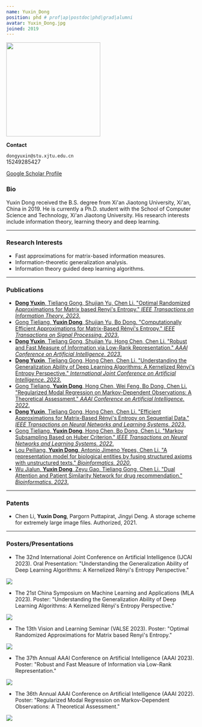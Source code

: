 ```yaml
---
name: Yuxin_Dong
position: phd # prof|ap|postdoc|phd|grad|alumni
avatar: Yuxin_Dong.jpg
joined: 2019
---
```


<img width="250" src="{{site.baseurl}}/images/people/{{page.avatar}}" data-action="zoom">

**Contact**

<i class="fa fa-envelope-o"></i> `dongyuxin@stu.xjtu.edu.cn`<br>
<i class="fa fa-mobile"></i> 15249285427

[<i class="fa fa-google"></i> Google Scholar Profile](https://scholar.google.com/citations?user=yFJv-2kAAAAJ&hl=en)

### Bio

Yuxin Dong received the B.S. degree from Xi'an Jiaotong University, Xi'an, China in 2019. He is currently a Ph.D. student with the School of Computer Science and Technology, Xi'an Jiaotong University. His research interests include information theory, learning theory and deep learning.

<hr>

### Research Interests

* Fast approximations for matrix-based information measures.
* Information-theoretic generalization analysis.
* Information theory guided deep learning algorithms.

<hr>

### Publications

- [**Dong Yuxin**, Tieliang Gong, Shujian Yu, Chen Li. "Optimal Randomized Approximations for Matrix based Renyi's Entropy." _IEEE Transactions on Information Theory. 2023_.](https://ieeexplore.ieee.org/abstract/document/10077595/)
- [Gong Tieliang, **Yuxin Dong**, Shujian Yu, Bo Dong. "Computationally Efficient Approximations for Matrix-Based Rényi's Entropy." _IEEE Transactions on Signal Processing. 2023_.](https://ieeexplore.ieee.org/abstract/document/10005826/)
- [**Dong Yuxin**, Tieliang Gong, Shujian Yu, Hong Chen, Chen Li. "Robust and Fast Measure of Information via Low-Rank Representation." _AAAI Conference on Artificial Intelligence. 2023_.](https://ojs.aaai.org/index.php/AAAI/article/view/25906)
- [**Dong Yuxin**, Tieliang Gong, Hong Chen, Chen Li. "Understanding the Generalization Ability of Deep Learning Algorithms: A Kernelized Rényi's Entropy Perspective." _International Joint Conference on Artificial Intelligence. 2023_.](https://arxiv.org/abs/2305.01143)
- [Gong Tieliang, **Yuxin Dong**, Hong Chen, Wei Feng, Bo Dong, Chen Li. "Regularized Modal Regression on Markov-Dependent Observations: A Theoretical Assessment." _AAAI Conference on Artificial Intelligence. 2022_.](https://ojs.aaai.org/index.php/AAAI/article/view/20627)
- [**Dong Yuxin**, Tieliang Gong, Hong Chen, Chen Li. "Efficient Approximations for Matrix-Based Rényi's Entropy on Sequential Data." _IEEE Transactions on Neural Networks and Learning Systems. 2023_.](https://ieeexplore.ieee.org/abstract/document/10255374/)
- [Gong Tieliang, **Yuxin Dong**, Hong Chen, Bo Dong, Chen Li. "Markov Subsampling Based on Huber Criterion." _IEEE Transactions on Neural Networks and Learning Systems. 2022_.](https://ieeexplore.ieee.org/abstract/document/9830623/)
- [Lou Peiliang, **Yuxin Dong**, Antonio Jimeno Yepes, Chen Li. "A representation model for biological entities by fusing structured axioms with unstructured texts." _Bioinformatics. 2020_.](https://academic.oup.com/bioinformatics/article-abstract/37/8/1156/5941463)
- [Wu Jialun, **Yuxin Dong**, Zeyu Gao, Tieliang Gong, Chen Li. "Dual Attention and Patient Similarity Network for drug recommendation." _Bioinformatics. 2023_.](https://academic.oup.com/bioinformatics/article-abstract/39/1/btad003/6972773)

<hr>

### Patents

- Chen Li, **Yuxin Dong**, Pargorn Puttapirat, Jingyi Deng. A storage scheme for extremely large image files. Authorized, 2021.

<hr>

### Posters/Presentations

- The 32nd International Joint Conference on Artificial Intelligence (IJCAI 2023). Oral Presentation: "Understanding the Generalization Ability of Deep Learning Algorithms: A Kernelized Rényi's Entropy Perspective."

![]({{site.baseurl}}/images/people/Yuxin_Dong/IJCAI23_Oral.jpg)


- The 21st China Symposium on Machine Learning and Applications (MLA 2023). Poster: "Understanding the Generalization Ability of Deep Learning Algorithms: A Kernelized Rényi's Entropy Perspective."

![]({{site.baseurl}}/images/people/Yuxin_Dong/Poster-MLA23.png)

- The 13th Vision and Learning Seminar (VALSE 2023). Poster: "Optimal Randomized Approximations for Matrix based Renyi's Entropy."

![]({{site.baseurl}}/images/people/Yuxin_Dong/VALSE23_Poster.jpg)

- The 37th Annual AAAI Conference on Artificial Intelligence (AAAI 2023). Poster: "Robust and Fast Measure of Information via Low-Rank Representation."

![]({{site.baseurl}}/images/people/Yuxin_Dong/AAAI23_LRMI_Poster.png)

- The 36th Annual AAAI Conference on Artificial Intelligence (AAAI 2022). Poster: "Regularized Modal Regression on Markov-Dependent Observations: A Theoretical Assessment."

![]({{site.baseurl}}/images/people/Yuxin_Dong/AAAI22_MC_Poster.png)
